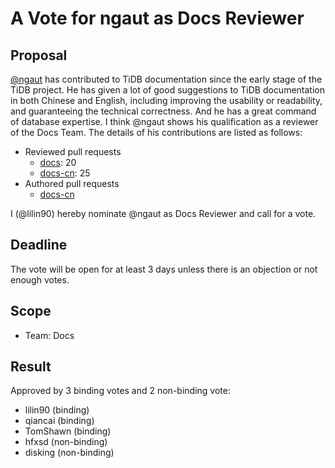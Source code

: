 # A Vote for ngaut as Docs Reviewer

## Proposal

[@ngaut](https://github.com/ngaut) has contributed to TiDB documentation since the early stage of the TiDB project. He has given a lot of good suggestions to TiDB documentation in both Chinese and English, including improving the usability or readability, and guaranteeing the technical correctness. And he has a great command of database expertise. I think @ngaut shows his qualification as a reviewer of the Docs Team. The details of his contributions are listed as follows:

- Reviewed pull requests
    - [docs](https://github.com/pingcap/docs/pulls?q=is:pr+reviewed-by:ngaut+is:merged+-author:ti-chi-bot): 20
    - [docs-cn](https://github.com/pingcap/docs-cn/pulls?q=is:pr+reviewed-by:ngaut+is:merged+-author:ti-chi-bot): 25
- Authored pull requests
    - [docs-cn](https://github.com/pingcap/docs-cn/pulls?q=is%3Apr+is%3Amerged+author%3Angaut)

I (@lilin90) hereby nominate @ngaut as Docs Reviewer and call for a vote.

## Deadline

The vote will be open for at least 3 days unless there is an objection or not enough votes.

## Scope

* Team: Docs

## Result

Approved by 3 binding votes and 2 non-binding vote:

* lilin90 (binding)
* qiancai (binding)
* TomShawn (binding)
* hfxsd (non-binding)
* disking (non-binding)
